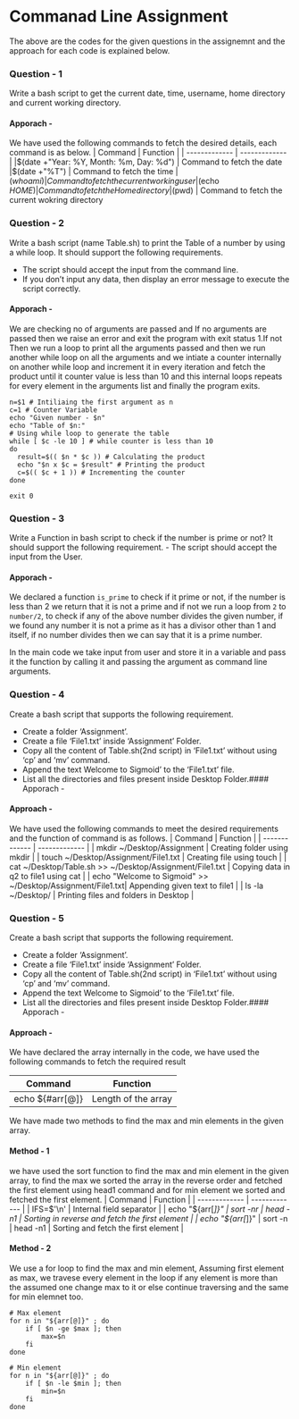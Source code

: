 # Commanad Line Assignment
The above are the codes for the given questions in the assignemnt and the approach for each code is explained below.

### Question - 1
Write a bash script to get the current date, time, username, home directory and current working directory.

#### Apporach - 
We have used the following commands to fetch the desired details, each command is as below.
| Command  | Function |
| ------------- | ------------- |
|$(date +"Year: %Y, Month: %m, Day: %d") | Command to fetch the date
|$(date +"%T") | Command to fetch the time
|$(whoami) | Command to fetch the current working user
|$(echo $HOME) | Command to fetch the Home directory
|$(pwd) | Command to fetch the current wokring directory

### Question - 2
Write a bash script (name Table.sh) to print the Table of a number by using a while loop. It should support the following requirements.
  - The script should accept the input from the command line.
  - If you don’t input any data, then display an error message to execute the script correctly.

#### Apporach - 

We are checking no of arguments are passed and If no arguments are passed then we raise an error and exit the program with exit status 1.If not Then we run a loop to print all the arguments passed and then we run another while loop on all the arguments and we intiate a counter internally on another while loop and increment it in every iteration and fetch the product until it counter value is less than 10 and this internal loops repeats for every element in the arguments list and finally the program exits.

```
n=$1 # Intiliaing the first argument as n
c=1 # Counter Variable
echo "Given number - $n"
echo "Table of $n:"
# Using while loop to generate the table
while [ $c -le 10 ] # while counter is less than 10
do
  result=$(( $n * $c )) # Calculating the product
  echo "$n x $c = $result" # Printing the product
  c=$(( $c + 1 )) # Incrementing the counter
done

exit 0
```
### Question - 3
Write a Function in bash script to check if the number is prime or not? It should support the following requirement.
          - The script should accept the input from the User.
#### Apporach - 

We declared a function `is_prime` to check if it prime or not, if the number is less than 2 we return that it is not a prime and if not we run a loop from `2` to `number/2`, to check if any of the above number divides the given number, if we found any number it is not a prime as it has a divisor other than 1 and itself, if no number divides then we can say that it is a prime number.

In the main code we take input from user and store it in a variable and pass it the function by calling it and passing the argument as command line arguments.

### Question - 4
Create a bash script that supports the following requirement.
  - Create a folder ‘Assignment’.
  - Create a file ‘File1.txt’ inside ‘Assignment’ Folder.
  - Copy all the content of Table.sh(2nd script) in ‘File1.txt’ without using ‘cp’ and ‘mv’ command.
  - Append the text Welcome to Sigmoid’ to the ‘File1.txt’ file.
  - List all the directories and files present inside Desktop Folder.#### Apporach - 

#### Approach - 
We have used the following commands to meet the desired requirements and the function of command is as follows.
| Command  | Function |
| ------------- | ------------- |
| mkdir ~/Desktop/Assignment | Creating folder using mkdir |
| touch ~/Desktop/Assignment/File1.txt | Creating file using touch |
| cat ~/Desktop/Table.sh  >> ~/Desktop/Assignment/File1.txt | Copying data in q2 to file1 using cat |
| echo "Welcome to Sigmoid" >> ~/Desktop/Assignment/File1.txt| Appending given text to file1 |
| ls -la ~/Desktop/ | Printing files and folders in Desktop |


### Question - 5
Create a bash script that supports the following requirement.
  - Create a folder ‘Assignment’.
  - Create a file ‘File1.txt’ inside ‘Assignment’ Folder.
  - Copy all the content of Table.sh(2nd script) in ‘File1.txt’ without using ‘cp’ and ‘mv’ command.
  - Append the text Welcome to Sigmoid’ to the ‘File1.txt’ file.
  - List all the directories and files present inside Desktop Folder.#### Apporach - 

#### Approach - 

We have declared the array internally in the code, we have used the following commands to fetch the required result

| Command  | Function |
| ------------- | ------------- |
| echo ${#arr[@]} | Length of the array|

We have made two methods to find the max and min elements in the given array.
#### Method - 1
we have used the sort function to find the max and min element in the given array, to find the max we sorted the array in the reverse order and fetched the first element using head1 command and for min element we sorted and fetched the first element.
| Command  | Function |
| ------------- | ------------- |
| IFS=$'\n' | Internal field separator |
| echo "${arr[*]}" \| sort -nr \| head -n1 | Sorting in reverse and fetch the first element |
| echo "${arr[*]}" \| sort -n \| head -n1 | Sorting  and fetch the first element |

#### Method - 2

We use a for loop to find the max and min element, Assuming first element as max, we travese every element in the loop if any element is more than the assumed one change max to it or else continue traversing and the same for min elemnet too.

```
# Max element
for n in "${arr[@]}" ; do
    if [ $n -ge $max ]; then 
		max=$n
	fi
done

# Min element
for n in "${arr[@]}" ; do
    if [ $n -le $min ]; then 
    	min=$n
	fi
done
```
